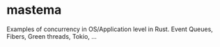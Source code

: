 # mastema
Examples of concurrency in OS/Application level in Rust. Event Queues, Fibers, Green threads, Tokio, ...

